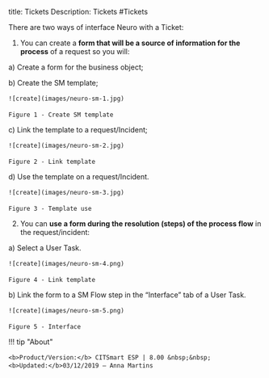 title: Tickets
Description: Tickets
#Tickets

There are two ways of interface Neuro with a Ticket:

1.  You can create a **form that will be a source of information for the
    process** of a request so you will:

   a)  Create a form for the business object;

   b)  Create the SM template;
    
    ![create](images/neuro-sm-1.jpg)

    Figure 1 - Create SM template
    
   c)  Link the template to a request/Incident;
    
    ![create](images/neuro-sm-2.jpg)

    Figure 2 - Link template
    
   d)  Use the template on a request/Incident.
    
    ![create](images/neuro-sm-3.jpg)

    Figure 3 - Template use
    

2.  You can **use a form during the resolution (steps) of the process flow** in
    the request/incident:

   a)  Select a User Task.
    
    ![create](images/neuro-sm-4.png)

    Figure 4 - Link template
    

   b)  Link the form to a SM Flow step in the “Interface” tab of a User Task.
    
    ![create](images/neuro-sm-5.png)

    Figure 5 - Interface
    

!!! tip "About"

    <b>Product/Version:</b> CITSmart ESP | 8.00 &nbsp;&nbsp;
    <b>Updated:</b>03/12/2019 – Anna Martins

